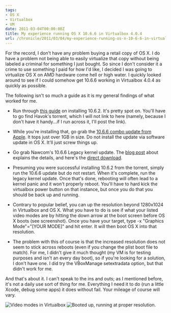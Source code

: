 ```yaml
---
tags:
- OS X
- Virtualbox
- VM
date: 2011-03-04T00:00:00Z
title: My experience running OS X 10.6.6 in Virtualbox 4.0.4
url: /chronicle/2011/03/04/my-experience-running-os-x-10-6-6-in-virtualbox-4-0-4/
---
```


For the record, I don't have any problem buying a retail copy of OS X.  I do have a problem not being able to easily virtualize that copy without being labeled a criminal for something I just bought. So since I don't consider it a crime to use something I paid for how I'd like, I decided I was going to virtualize OS X on AMD hardware come hell or high water.  I quickly looked around to see if I could somehow get 10.6.6 working in Virtualbox 4.0.4 as quickly as possible.

The following isn't so much a guide as it is my general findings of what worked for me.

* Run through <a href="http://tek411.blogspot.com/2010/06/osx-in-virtual-box-hackintoshed-vm.html">this guide</a> on installing 10.6.2.  It's pretty spot on.  You'll have to go find Havok's torrent, which I will not link to here (namely, because I don't have it handy...if I run across it, I'll post the link).

* While you're installing that, go grab the <a  href="http://support.apple.com/kb/dl1349">10.6.6 combo update from Apple</a>. It tops just over 1GB in size.  Do not install the update via software update in OS X.  It'll just screw things up.

* Go grab Nawcom's 10.6.6 Legacy kernel update. The <a href="http://blog.nawcom.com/?p=538#more-538">blog post</a> about explains the details, and here's the <a href="http://dl.nawcom.com/Kernels/10.6.0/legacy_kernel-10.6.0.pkg.zip">direct download</a>.

* Presuming you were successful installing 10.6.2 from the torrent, simply run the 10.6.6 update but do not restart.  When it's complete, run the legacy kernel update.  Once that's done, rebooting will often lead to a kernel panic and it won't properly reboot.  You'll have to hard kick the virtualbox power button on that instance, but once you do that you should be back up and running.

* Contrary to popular belief, you can up the resolution beyond 1280x1024 in Virtualbox and OS X.  What you have to do is see if what your listed video modes are by hitting the down arrow at the boot screen before OS X boots (see screenshot).  Once you have your target, type -x "Graphics Mode"="[YOUR MODE]" and hit enter.  It will then boot OS X into that resolution.

* The problem with this of course is that the increased resolution does not seem to stick across reboots (even if you change the plist boot file to match).  For me, I didn't give it much thought (my VM is for testing purposes and isn't an every day boot), so if you're looking for a solution, I don't have one.  I did try the VBoxManage setextradata option, but that didn't work for me.

And that's about it.  I can't speak to the ins and outs; as I mentioned before, it's not a daily use sort of thing for me.  Everything I need it to do (run a little Xcode, debug some apps) it does without fail.  Your mileage of course will vary.

<img src="/images/blog/2011/03/screenshot-20110304-videomodes.png" alt="Video modes in Virtualbox">

<img src="/images/blog/2011/03/screenshot-20110304-videomodebooted.png" alt="Booted up, running at proper resolution.">
